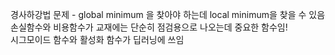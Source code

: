 경사하강법 문제 - global minimum 을 찾아야 하는데 local minimum을 찾을 수 있음
<br>
손실함수와 비용함수가 교재에는 단순히 점검용으로 나오는데 중요한 함수임!
<br>
시그모이드 함수와 활성화 함수가 딥러닝에 쓰임
